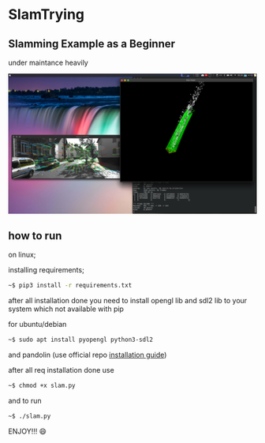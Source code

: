 # SlamTrying

## Slamming Example as a Beginner 

under maintance heavily

<img src="images/unknown.png">



## how to run

on linux;

installing requirements;
```sh
~$ pip3 install -r requirements.txt
```

after all installation done you need to install opengl lib and sdl2 lib to your system which not available with pip

for ubuntu/debian
```sh
~$ sudo apt install pyopengl python3-sdl2
```

and pandolin (use official repo [installation guide](https://github.com/uoip/pangolin)) 

after all req installation done use 
```sh
~$ chmod +x slam.py
```

and to run

```sh
~$ ./slam.py
```

ENJOY!!! 😄
